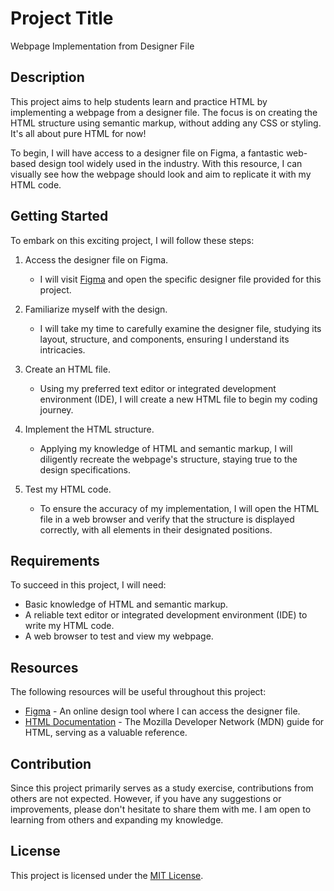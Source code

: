 # Project Title

Webpage Implementation from Designer File

## Description

This project aims to help students learn and practice HTML by implementing a webpage from a designer file. The focus is on creating the HTML structure using semantic markup, without adding any CSS or styling. It's all about pure HTML for now!

To begin, I will have access to a designer file on Figma, a fantastic web-based design tool widely used in the industry. With this resource, I can visually see how the webpage should look and aim to replicate it with my HTML code.

## Getting Started

To embark on this exciting project, I will follow these steps:

1. Access the designer file on Figma.
   - I will visit [Figma]([https://www.figma.com](https://www.figma.com/file/dyYL6Ku4WG7vsdpwvlcJZC/Homepage?type=design&node-id=3558-0&t=n92xrUQnDHqWbVEk-0)) and open the specific designer file provided for this project.

2. Familiarize myself with the design.
   - I will take my time to carefully examine the designer file, studying its layout, structure, and components, ensuring I understand its intricacies.

3. Create an HTML file.
   - Using my preferred text editor or integrated development environment (IDE), I will create a new HTML file to begin my coding journey.

4. Implement the HTML structure.
   - Applying my knowledge of HTML and semantic markup, I will diligently recreate the webpage's structure, staying true to the design specifications.

5. Test my HTML code.
   - To ensure the accuracy of my implementation, I will open the HTML file in a web browser and verify that the structure is displayed correctly, with all elements in their designated positions.

## Requirements

To succeed in this project, I will need:

- Basic knowledge of HTML and semantic markup.
- A reliable text editor or integrated development environment (IDE) to write my HTML code.
- A web browser to test and view my webpage.

## Resources

The following resources will be useful throughout this project:

- [Figma](https://www.figma.com) - An online design tool where I can access the designer file.
- [HTML Documentation](https://developer.mozilla.org/en-US/docs/Web/HTML) - The Mozilla Developer Network (MDN) guide for HTML, serving as a valuable reference.

## Contribution

Since this project primarily serves as a study exercise, contributions from others are not expected. However, if you have any suggestions or improvements, please don't hesitate to share them with me. I am open to learning from others and expanding my knowledge.

## License

This project is licensed under the [MIT License](LICENSE).
